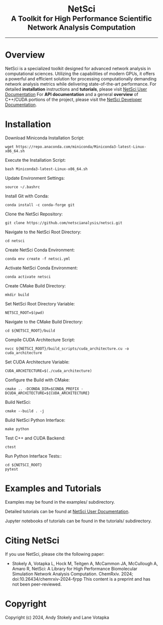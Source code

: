 <center><h1>NetSci<br><small>A Toolkit for High Performance Scientific Network Analysis Computation</small></h1></center>

---

# Overview
NetSci is a specialized toolkit designed for advanced network analysis in computational sciences. Utilizing the
capabilities of modern GPUs, it offers a powerful and efficient solution for processing computationally demanding
network analysis metrics while delivering state-of-the-art performance.
For detailed **installation** instructions and **tutorials**, please visit [NetSci User Documentation](https://netsci.readthedocs.io/)
For **API documentation** and a general **overview** of C++/CUDA portions of the project, please visit the [NetSci Developer Documentation](https://netscianalysis.github.io).

# Installation

Download Miniconda Installation Script:

```
wget https://repo.anaconda.com/miniconda/Miniconda3-latest-Linux-x86_64.sh
```

Execute the Installation Script:

```
bash Miniconda3-latest-Linux-x86_64.sh
```

Update Environment Settings:

```
source ~/.bashrc
```

Install Git with Conda:

```
conda install -c conda-forge git
```

Clone the NetSci Repository:

```
git clone https://github.com/netscianalysis/netsci.git
```

Navigate to the NetSci Root Directory:

```
cd netsci
```

Create NetSci Conda Environment:

```
conda env create -f netsci.yml
```

Activate NetSci Conda Environment:

```
conda activate netsci
```

Create CMake Build Directory:

```
mkdir build
```

Set NetSci Root Directory Variable:

```
NETSCI_ROOT=$(pwd)
```

Navigate to the CMake Build Directory:

```
cd ${NETSCI_ROOT}/build
```

Compile CUDA Architecture Script:

```
nvcc ${NETSCI_ROOT}/build_scripts/cuda_architecture.cu -o cuda_architecture
```

Set CUDA Architecture Variable:

```
CUDA_ARCHITECTURE=$(./cuda_architecture)
```

Configure the Build with CMake:

```
cmake .. -DCONDA_DIR=$CONDA_PREFIX -DCUDA_ARCHITECTURE=${CUDA_ARCHITECTURE}
```

Build NetSci:

```
cmake --build . -j
```

Build NetSci Python Interface:

```
make python
```

Test C++ and CUDA Backend:

```
ctest
```

Run Python Interface Tests::

```
cd ${NETSCI_ROOT}
pytest
```

# Examples and Tutorials

Examples may be found in the examples/ subdirectory.

Detailed tutorials can be found at [NetSci User Documentation](https://netsci.readthedocs.io/).

Jupyter notebooks of tutorials can be found in the tutorials/ subdirectory.

# Citing NetSci

If you use NetSci, please cite the following paper:

* Stokely A, Votapka L, Hock M, Teitgen A, McCammon JA, McCullough A, Amaro R, NetSci: A Library for High Performance Biomolecular Simulation Network Analysis Computation. ChemRxiv. 2024; doi:10.26434/chemrxiv-2024-fjrpp This content is a preprint and has not been peer-reviewed.

# Copyright

Copyright (c) 2024, Andy Stokely and Lane Votapka


